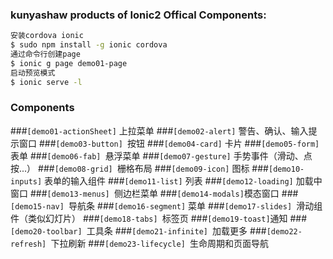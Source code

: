 ### kunyashaw products of Ionic2 Offical Components:

```bash
安装cordova ionic
$ sudo npm install -g ionic cordova
通过命令行创建page
$ ionic g page demo01-page
启动预览模式
$ ionic serve -l
```
### Components

###`[demo01-actionSheet]` 上拉菜单
###`[demo02-alert]` 警告、确认、输入提示窗口
###`[demo03-button] `按钮
###`[demo04-card]` 卡片
###`[demo05-form]` 表单
###`[demo06-fab] `悬浮菜单
###`[demo07-gesture]` 手势事件（滑动、点按...）
###`[demo08-grid] `栅格布局
###`[demo09-icon]` 图标
###`[demo10-inputs]` 表单的输入组件
###`[demo11-list]` 列表
###`[demo12-loading]` 加载中窗口
###`[demo13-menus] `侧边栏菜单
###`[demo14-modals]`模态窗口
###`[demo15-nav] `导航条
###`[demo16-segment]` 菜单
###`[demo17-slides] `滑动组件（类似幻灯片）
###`[demo18-tabs] `标签页
###`[demo19-toast]`通知
###`[demo20-toolbar] `工具条
###`[demo21-infinite] `加载更多
###`[demo22-refresh] `下拉刷新
###`[demo23-lifecycle] `生命周期和页面导航




